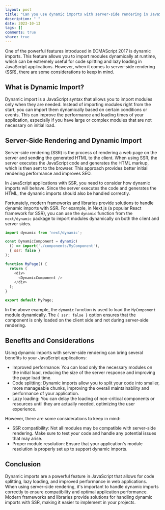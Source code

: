```yaml
---
layout: post
title: "Can you use dynamic imports with server-side rendering in JavaScript applications?"
description: " "
date: 2023-10-13
tags: []
comments: true
share: true
---
```


One of the powerful features introduced in ECMAScript 2017 is dynamic imports. This feature allows you to import modules dynamically at runtime, which can be extremely useful for code splitting and lazy loading in JavaScript applications. However, when it comes to server-side rendering (SSR), there are some considerations to keep in mind.

## What is Dynamic Import?

Dynamic import is a JavaScript syntax that allows you to import modules only when they are needed. Instead of importing modules right from the start, you can import them dynamically based on certain conditions or events. This can improve the performance and loading times of your application, especially if you have large or complex modules that are not necessary on initial load.

## Server-Side Rendering and Dynamic Import

Server-side rendering (SSR) is the process of rendering a web page on the server and sending the generated HTML to the client. When using SSR, the server executes the JavaScript code and generates the HTML markup, which is then sent to the browser. This approach provides better initial rendering performance and improves SEO.

In JavaScript applications with SSR, you need to consider how dynamic imports will behave. Since the server executes the code and generates the HTML, the dynamic imports should also be handled correctly.

Fortunately, modern frameworks and libraries provide solutions to handle dynamic imports with SSR. For example, in Next.js (a popular React framework for SSR), you can use the `dynamic` function from the `next/dynamic` package to import modules dynamically on both the client and server sides.

```javascript
import dynamic from 'next/dynamic';

const DynamicComponent = dynamic(
  () => import('./components/MyComponent'),
  { ssr: false }
);

function MyPage() {
  return (
    <div>
      <DynamicComponent />
    </div>
  );
}

export default MyPage;
```

In the above example, the `dynamic` function is used to load the `MyComponent` module dynamically. The `{ ssr: false }` option ensures that the component is only loaded on the client side and not during server-side rendering.

## Benefits and Considerations

Using dynamic imports with server-side rendering can bring several benefits to your JavaScript applications:

- Improved performance: You can load only the necessary modules on the initial load, reducing the size of the server response and improving the page load time.
- Code splitting: Dynamic imports allow you to split your code into smaller, more manageable chunks, improving the overall maintainability and performance of your application.
- Lazy loading: You can delay the loading of non-critical components or resources until they are actually needed, optimizing the user experience.

However, there are some considerations to keep in mind:

- SSR compatibility: Not all modules may be compatible with server-side rendering. Make sure to test your code and handle any potential issues that may arise.
- Proper module resolution: Ensure that your application's module resolution is properly set up to support dynamic imports.

## Conclusion

Dynamic imports are a powerful feature in JavaScript that allows for code splitting, lazy loading, and improved performance in web applications. When using server-side rendering, it's important to handle dynamic imports correctly to ensure compatibility and optimal application performance. Modern frameworks and libraries provide solutions for handling dynamic imports with SSR, making it easier to implement in your projects.